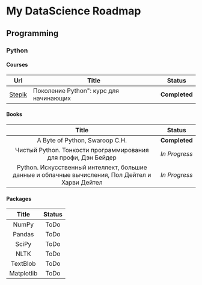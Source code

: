 # My DataScience Roadmap

## Programming

### Python

#### Courses
| Url | Title | Status |
| :---: | --- | :---: |
| [Stepik](https://stepik.org/course/58852?search=1147348846) | Поколение Python": курс для начинающих  | **Completed** |

#### Books
| Title | Status |
| :---: | :---: |
| A Byte of Python, Swaroop C.H. | **Completed** |
| Чистый Python. Тонкости программирования для профи, Дэн Бейдер | *In Progress* |
| Python. Искусственный интеллект, большие данные и облачные вычисления, Пол Дейтел и Харви Дейтел | *In Progress* |

#### Packages
| Title | Status |
| :---: | :---: |
| NumPy | ToDo |
| Pandas | ToDo |
| SciPy | ToDo |
| NLTK | ToDo |
| TextBlob | ToDo |
| Matplotlib | ToDo |
